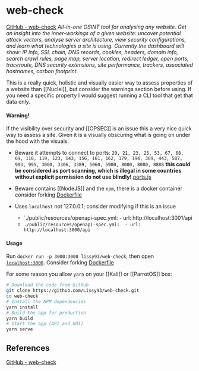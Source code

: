 # web-check

[GitHub - web-check](https://github.com/Lissy93/web-check) *All-in-one OSINT tool for analysing any website. Get an insight into the inner-workings of a given website: uncover potential attack vectors, analyse server architecture, view security configurations, and learn what technologies a site is using. Currently the dashboard will show: IP info, SSL chain, DNS records, cookies, headers, domain info, search crawl rules, page map, server location, redirect ledger, open ports, traceroute, DNS security extensions, site performance, trackers, associated hostnames, carbon footprint.*

This is a really quick, holistic and visually easier way to assess properties of a website than [[Nuclei]], but consider the warnings section before using. If you need a specific property I would suggest running a CLI tool that get that data only.
#### Warning!

If the visibility over security and [[OPSEC]] is an issue this a very nice quick way to assess a site. Given it is a visually obscuring what is going on under the hood with the visuals. 

- Beware it attempts to connect to ports: `20, 21, 23, 25, 53, 67, 68, 69, 110, 119, 123, 143, 156, 161, 162, 179, 194, 389, 443, 587, 993, 995, 3000, 3306, 3389, 5060, 5900, 8000, 8080, 8888` **this could be considered as port scanning, which is illegal in some countries without explicit permission do not use blindly!** [ports.js](https://github.com/Lissy93/web-check/blob/master/api/ports.js)
- Beware contains [[NodeJS]] and the `npm`, there is a docker container consider forking [Dockerfile](https://github.com/Lissy93/web-check/blob/master/Dockerfile)

- Uses `localhost` not 127.0.0.1; consider modifying if this is an issue
	- `./public/resources/openapi-spec.yml:  - url: http://localhost:3001/api
	- `./public/resources/openapi-spec.yml:  - url: http://localhost:3000/api`
#### Usage

Run `docker run -p 3000:3000 lissy93/web-check`, then open [`localhost:3000`](http://localhost:3000). Consider forking [Dockerfile](https://github.com/Lissy93/web-check/blob/master/Dockerfile)

For some reason you allow `yarn` on your [[Kali]] or [[ParrotOS]] box:
```bash
# Download the code from GitHub
git clone https://github.com/Lissy93/web-check.git  
cd web-check
# Install the NPM dependencies
yarn install
# Build the app for production
yarn build
# Start the app (API and GUI)
yarn serve                                          
```

## References

[GitHub - web-check](https://github.com/Lissy93/web-check) 